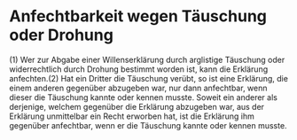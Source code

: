 # Anfechtbarkeit wegen Täuschung oder Drohung

(1) Wer zur Abgabe einer Willenserklärung durch arglistige Täuschung oder widerrechtlich durch Drohung bestimmt worden ist, kann die Erklärung anfechten.(2) Hat ein Dritter die Täuschung verübt, so ist eine Erklärung, die einem anderen gegenüber abzugeben war, nur dann anfechtbar, wenn dieser die Täuschung kannte oder kennen musste. Soweit ein anderer als derjenige, welchem gegenüber die Erklärung abzugeben war, aus der Erklärung unmittelbar ein Recht erworben hat, ist die Erklärung ihm gegenüber anfechtbar, wenn er die Täuschung kannte oder kennen musste. 

